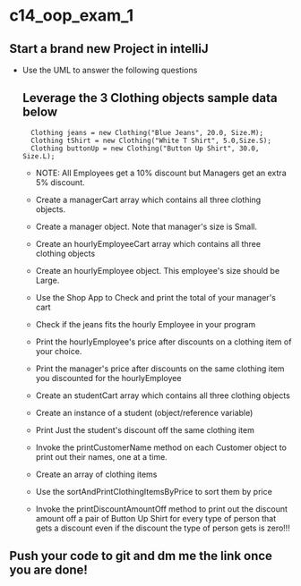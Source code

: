 # c14_oop_exam_1


## Start a brand new Project in intelliJ

- Use the UML to answer the following questions


   ## Leverage the 3 Clothing objects sample data below

        Clothing jeans = new Clothing("Blue Jeans", 20.0, Size.M);
        Clothing tShirt = new Clothing("White T Shirt", 5.0,Size.S);
        Clothing buttonUp = new Clothing("Button Up Shirt", 30.0, Size.L);
      
  - NOTE: All Employees get a 10% discount but Managers get an extra 5% discount.

  - Create a managerCart array which contains all three clothing objects.

  - Create a manager object. Note that manager's size is Small.

  - Create an hourlyEmployeeCart array which contains all three clothing objects

  - Create an hourlyEmployee object. This employee's size should be Large.

  - Use the Shop App to Check and print the total of your manager's cart

  - Check if the jeans fits the hourly Employee in your program

  - Print the hourlyEmployee's price after discounts on a clothing item of your choice.

  - Print the manager's price after discounts on the same clothing item you discounted for the hourlyEmployee

  - Create an studentCart array which contains all three clothing objects

  - Create an instance of a student (object/reference variable)
     
  - Print Just the student's discount off the same clothing item
    
  - Invoke the printCustomerName method on each Customer object to print out their names, one at a time.
  - Create an array of clothing items
  - Use the sortAndPrintClothingItemsByPrice to sort them by price
  - Invoke the printDiscountAmountOff method to print out the discount amount off a pair of Button Up Shirt for every type of person that gets a discount   even if the discount the type of person gets is zero!!!


## Push your code to git and dm me the link once you are done!
